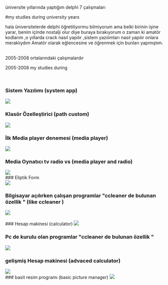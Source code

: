 üniversite yıllarında yaptığım delphi 7 çalışmaları

#my studies during university years

hala üniversitelerde delphi öğretiliyormu bilmiyorum ama belki birinin işine yarar, benim içinde nostalji olur diye buraya bırakıyorum 
o zaman ki amatör kodlarım ,o yıllarda crack nasıl yapılır ,sistem yazılımları nasıl yapılır onlara meraklıydım 
Amatör olarak eğlencesine ve öğrenmek için bunları yapmıştım.

<br>
2005-2008 ortalarındaki çalışmalardır

2005-2008 my studies during

<br>

### Sistem Yazılımı (system app)

<img src="https://github.com/stnc/delphi7/blob/master/screenshots/sistem_organiztor.png?raw=true">




### Klasör Özelleştirici (path custom)
 
<img src="https://github.com/stnc/delphi7/blob/master/screenshots/klasor_ozellstirici.png?raw=true">

<br>


### İlk Media player denemesi (media player)

<img src="https://github.com/stnc/delphi7/blob/master/screenshots/ilk_media_player.png?raw=true">



### Media Oynatıcı tv radio vs (media player and radio)

<img src="https://github.com/stnc/delphi7/blob/master/screenshots/medya_tv.png?raw=true">


<br>
### Eliptik Form 
<br>
<img src="https://github.com/stnc/delphi7/blob/master/screenshots/eliptik_form_crack.png?raw=true">


<br>

### Bilgisayar açılırken çalışan programlar "ccleaner de bulunan özellik " (like ccleaner )

<img src="https://github.com/stnc/delphi7/blob/master/screenshots/acilis_screenshot.png?raw=true">

<br>


<br>
### Hesap makinesi (calculator)

<img src="https://github.com/stnc/delphi7/blob/master/screenshots/bast_screenshot.png?raw=true">

<br>

### Pc de kurulu olan programlar "ccleaner de bulunan özellik "

<img src="https://github.com/stnc/delphi7/blob/master/screenshots/pc_de_kurulu_olan_programlar.png?raw=true">

<br>

### gelişmiş Hesap makinesi  (advaced calculator)

<img src="https://github.com/stnc/delphi7/blob/master/screenshots/gelismis_screenshot.png?raw=true">


<br>
### basit resim programı (basic picture manager)

<img src="https://github.com/stnc/delphi7/blob/master/screenshots/picture_manager.png?raw=true">


<br>
